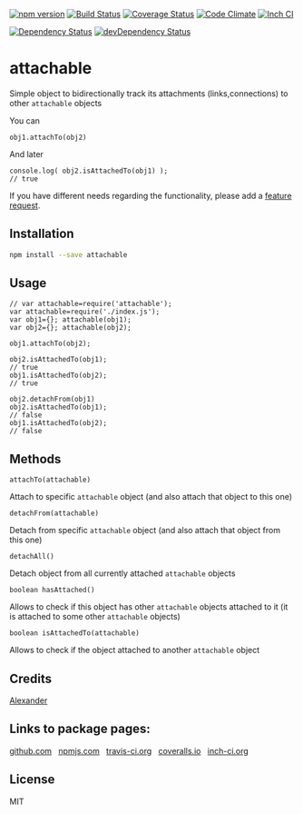 [![npm version](https://badge.fury.io/js/attachable.svg)](http://badge.fury.io/js/attachable)
[![Build Status](https://travis-ci.org/alykoshin/attachable.svg)](https://travis-ci.org/alykoshin/attachable)
[![Coverage Status](https://coveralls.io/repos/alykoshin/attachable/badge.svg?branch=master&service=github)](https://coveralls.io/github/alykoshin/attachable?branch=master)
[![Code Climate](https://codeclimate.com/github/alykoshin/attachable/badges/gpa.svg)](https://codeclimate.com/github/alykoshin/attachable)
[![Inch CI](https://inch-ci.org/github/alykoshin/attachable.svg?branch=master)](https://inch-ci.org/github/alykoshin/attachable)

[![Dependency Status](https://david-dm.org/alykoshin/attachable/status.svg)](https://david-dm.org/alykoshin/attachable#info=dependencies)
[![devDependency Status](https://david-dm.org/alykoshin/attachable/dev-status.svg)](https://david-dm.org/alykoshin/attachable#info=devDependencies)


# attachable

Simple object to bidirectionally track its attachments (links,connections) to other `attachable` objects

You can 
```
obj1.attachTo(obj2)
```
And later
```
console.log( obj2.isAttachedTo(obj1) );
// true
```

If you have different needs regarding the functionality, please add a [feature request](https://github.com/alykoshin/attachable/issues).


## Installation

```sh
npm install --save attachable
```

## Usage

```
// var attachable=require('attachable');
var attachable=require('./index.js');
var obj1={}; attachable(obj1);
var obj2={}; attachable(obj2);

obj1.attachTo(obj2);

obj2.isAttachedTo(obj1);
// true
obj1.isAttachedTo(obj2);
// true

obj2.detachFrom(obj1)
obj2.isAttachedTo(obj1);
// false
obj1.isAttachedTo(obj2);
// false

```

## Methods

```
attachTo(attachable)
```
Attach to specific `attachable` object (and also attach that object to this one)

```
detachFrom(attachable)
```
Detach from specific `attachable` object (and also attach that object from this one)

```
detachAll() 
```
Detach object from all currently attached `attachable` objects

```
boolean hasAttached()
```
Allows to check if this object has other `attachable` objects attached to it (it is attached to some other `attachable` objects) 

```
boolean isAttachedTo(attachable)
```
Allows to check if the object attached to another `attachable` object


## Credits
[Alexander](https://github.com/alykoshin/)


## Links to package pages:

[github.com](https://github.com/alykoshin/attachable) &nbsp; [npmjs.com](https://www.npmjs.com/package/attachable) &nbsp; [travis-ci.org](https://travis-ci.org/alykoshin/attachable) &nbsp; [coveralls.io](https://coveralls.io/github/alykoshin/attachable) &nbsp; [inch-ci.org](https://inch-ci.org/github/alykoshin/attachable)


## License

MIT
